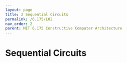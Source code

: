 ```yaml
---
layout: page
title: 2 Sequential Circuits
permalink: /6.175/L02
nav_order: 2
parent: MIT 6.175 Constructive Computer Architecture
---
```



# Sequential Circuits
